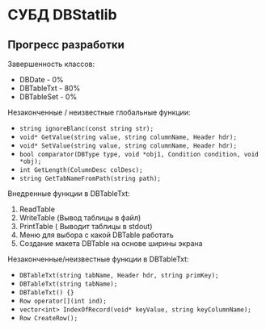 # СУБД DBStatlib

## Прогресс разработки

Завершенность классов:

- DBDate - 0%
- DBTableTxt - 80%
- DBTableSet - 0%

Незаконченные / неизвестные глобальные функции:

- `string ignoreBlanc(const string str);`
- `void* GetValue(string value, string columnName, Header hdr);`
- `void* SetValue(string value, string columnName, Header hdr);`
- `bool comparator(DBType type, void *obj1, Condition condition, void *obj);`
- `int GetLength(ColumnDesc colDesc);`
- `string GetTabNameFromPath(string path);`


Внедренные функции в DBTableTxt:

1.  ReadTable
2.  WriteTable (Вывод таблицы в файл)
3.  PrintTable ( Выводит таблицы в stdout)
4.  Меню для выбора с какой DBTable работать
5.  Создание макета DBTable на основе ширины экрана

Незаконченные/неизвестные функции в DBTableTxt:

- `DBTableTxt(string tabName, Header hdr, string primKey);`
- `DBTableTxt(string tabName);`
- `DBTableTxt() {}`
- `Row operator[](int ind);`
- `vector<int> IndexOfRecord(void* keyValue, string keyColumnName);`
- `Row CreateRow();` 
